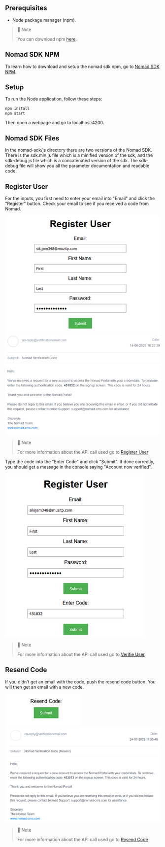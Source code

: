 ## Prerequisites

- Node package manager (npm).

> 📘 Note
> 
> You can download npm [here](https://nodejs.org/en/download).

## Nomad SDK NPM

To learn how to download and setup the nomad sdk npm, go to [Nomad SDK NPM](https://github.com/Nomad-Media/nomad-sdk/tree/main/nomad-sdk-npm).

## Setup

To run the Node application, follow these steps:
```
npm install
npm start
```

Then open a webpage and go to localhost:4200.

## Nomad SDK Files

In the nomad-sdk/js directory there are two versions of the Nomad SDK. There is the sdk.min.js file which is a minified version of the sdk, and the sdk-debug.js file which is a concatenated version of the sdk. The sdk-debug file will show you all the parameter documentation and readable code.

## Register User

For the inputs, you first need to enter your email into "Email" and click the "Register" button. Check your email to see if you received a code from Nomad.

![](images/register-user.png)
![](images/register-email.png)

> 📘 Note
> 
> For more information about the API call used go to [Register User](https://developer.nomad-cms.com/docs/register)

Type the code into the "Enter Code" and click "Submit". If done correctly, you should get a message in the console saying "Account now verified".

![](images/enter-code.png)

> 📘 Note
> 
> For more information about the API call used go to [Verifie User](https://developer.nomad-cms.com/docs/verify)

## Resend Code

If you didn't get an email with the code, push the resend code button. You will then get an email with a new code.

![](images/resend-code.png)
![](images/resend-email.png)

> 📘 Note
> 
> For more information about the API call used go to [Resend Code](https://developer.nomad-cms.com/docs/resend-code)